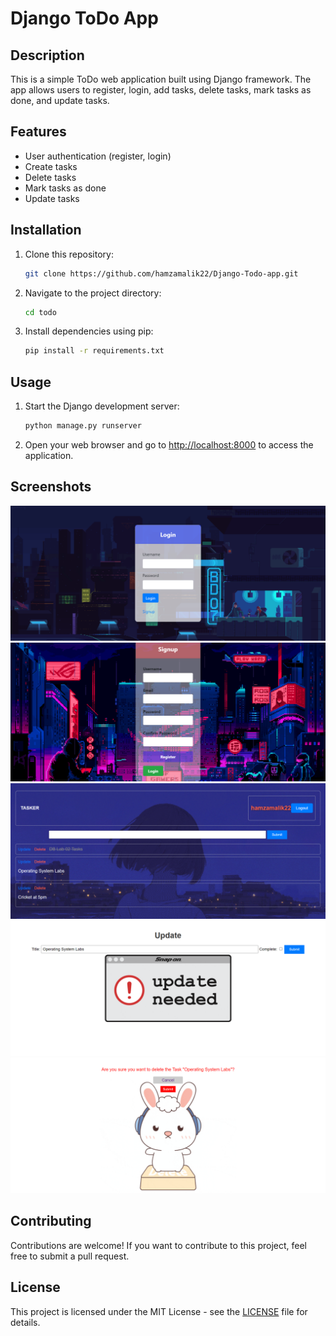 # Django ToDo App 

## Description
This is a simple ToDo web application built using Django framework. The app allows users to register, login, add tasks, delete tasks, mark tasks as done, and update tasks.

## Features
- User authentication (register, login)
- Create tasks
- Delete tasks
- Mark tasks as done
- Update tasks

## Installation
1. Clone this repository:
    ```bash
    git clone https://github.com/hamzamalik22/Django-Todo-app.git
    ```
2. Navigate to the project directory:
    ```bash
    cd todo
    ```
3. Install dependencies using pip:
    ```bash
    pip install -r requirements.txt
    ```

## Usage
1. Start the Django development server:
    ```bash
    python manage.py runserver
    ```
2. Open your web browser and go to [http://localhost:8000](http://localhost:8000) to access the application.

## Screenshots
![Login Page](screenshots/login.png)
![Register Page](screenshots/Register.png)
![Tasks Page](screenshots/App.png)
![Update Page](screenshots/Update.png)
![Delete Page](screenshots/Delete.png)

## Contributing
Contributions are welcome! If you want to contribute to this project, feel free to submit a pull request.

## License
This project is licensed under the MIT License - see the [LICENSE](LICENSE) file for details.